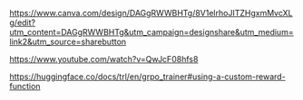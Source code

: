 https://www.canva.com/design/DAGgRWWBHTg/8V1elrhoJITZHgxmMvcXLg/edit?utm_content=DAGgRWWBHTg&utm_campaign=designshare&utm_medium=link2&utm_source=sharebutton



https://www.youtube.com/watch?v=QwJcF08hfs8 



https://huggingface.co/docs/trl/en/grpo_trainer#using-a-custom-reward-function
